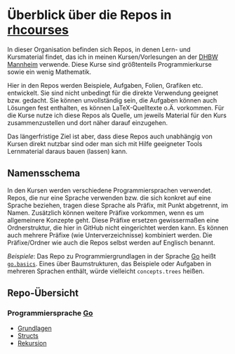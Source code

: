 # Überblick über die Repos in [rhcourses](https://github.com/rhcourses)

In dieser Organisation befinden sich Repos, in denen Lern- und Kursmaterial findet,
das ich in meinen Kursen/Vorlesungen an der
[DHBW Mannheim](https://www.mannheim.dhbw.de/startseite) verwende.
Diese Kurse sind größtenteils Programmierkurse sowie ein wenig Mathematik.

Hier in den Repos werden Beispiele, Aufgaben, Folien, Grafiken etc. entwickelt.
Sie sind nicht unbedingt für die direkte Verwendung geeignet bzw. gedacht.
Sie können unvollständig sein, die Aufgaben können auch Lösungen fest enthalten,
es können LaTeX-Quelltexte o.Ä. vorkommen.
Für die Kurse nutze ich diese Repos als Quelle, um jeweils Material für den Kurs
zusammenzustellen und dort näher darauf einzugehen.

Das längerfristige Ziel ist aber, dass diese Repos auch unabhängig von Kursen direkt
nutzbar sind oder man sich mit Hilfe geeigneter Tools Lernmaterial daraus bauen (lassen)
kann.

## Namensschema

In den Kursen werden verschiedene Programmiersprachen verwendet.
Repos, die nur eine Sprache verwenden bzw. die sich konkret auf eine Sprache beziehen,
tragen diese Sprache als Präfix, mit Punkt abgetrennt, im Namen.
Zusätzlich können weitere Präfixe vorkommen, wenn es um allgemeinere Konzepte geht.
Diese Präfixe ersetzen gewissermaßen eine Ordnerstruktur, die hier in GitHub nicht
eingerichtet werden kann. Es können auch mehrere Präfixe (wie Unterverzeichnisse)
kombiniert werden.
Die Präfixe/Ordner wie auch die Repos selbst werden auf Englisch benannt.

*Beispiele*: Das Repo zu Programmiergrundlagen in der Sprache [Go](https://go.dev/)
heißt [`go.basics`](https://github.com/rhcourses/go.basics).
Eines über Baumstrukturen, das Beispiele oder Aufgaben in mehreren Sprachen
enthält, würde vielleicht `concepts.trees` heißen.

## Repo-Übersicht

### Programmiersprache [Go](https://go.dev/)

* [Grundlagen](https://github.com/rhcourses/go.basics)
* [Structs](https://github.com/rhcourses/go.structs)
* [Rekursion](https://github.com/rhcourses/go.recursion)
